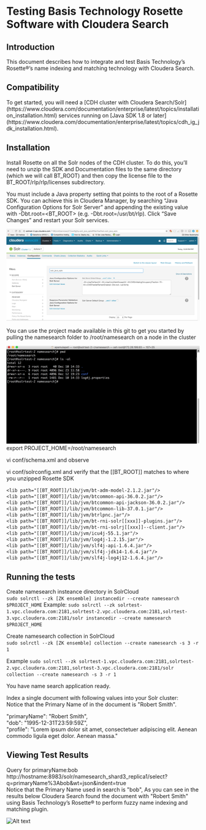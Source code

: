 
<H1>Testing Basis Technology Rosette Software with Cloudera Search</H1>
<H2>Introduction</H2>

This document describes how to integrate and test Basis Technology’s Rosette®’s name indexing and matching technology  with Cloudera Search.
<H2>Compatibility</H2>
To get started, you will need a [CDH cluster with Cloudera Search/Solr] (https://www.cloudera.com/documentation/enterprise/latest/topics/installation_installation.html) services running on [Java SDK 1.8 or later](https://www.cloudera.com/documentation/enterprise/latest/topics/cdh_ig_jdk_installation.html). 

<H2>Installation</H2>

Install Rosette on all the Solr nodes of the CDH cluster. To do this, you’ll need to unzip the SDK and Documentation files to the same directory (which we will call BT_ROOT) and then copy the license file to the BT_ROOT/rlp/rlp/licenses subdirectory.

You must include a Java property setting that points to the root of a Rosette SDK. You can achieve this in Cloudera Manager, by searching “Java Configuration Options for Solr Server”  and appending the existing value with  -Dbt.root=<BT_ROOT> (e.g. -Dbt.root=/usr/bt/rlp). Click “Save Changes” and restart your Solr services.

![Alt text](/screenshots/cm_setting.png?raw=true "Optional Title")

You can use the project made available in this git to get you started  by pulling the namesearch folder to /root/namesearch on a node in the cluster

![Alt text](/screenshots/sdk_structure.png?raw=true "Optional Title")
export PROJECT_HOME=/root/namesearch


vi conf/schema.xml and observe
<fieldType name="bt_rni_name" class="com.basistech.rni.solr.NameField"/>


<field name="primaryName" type="bt_rni_name" indexed="true" stored="true"/>


vi conf/solrconfig.xml and verify that the [[BT_ROOT]] matches to where you unzipped Rosette   SDK
```
<lib path="[[BT_ROOT]]/lib/jvm/bt-adm-model-2.1.2.jar"/>
<lib path="[[BT_ROOT]]/lib/jvm/btcommon-api-36.0.2.jar"/>
<lib path="[[BT_ROOT]]/lib/jvm/btcommon-api-jackson-36.0.2.jar"/>
<lib path="[[BT_ROOT]]/lib/jvm/btcommon-lib-37.0.1.jar"/>
<lib path="[[BT_ROOT]]/lib/jvm/btrlpnc.jar"/>
<lib path="[[BT_ROOT]]/lib/jvm/bt-rni-solr[[xxx]]-plugins.jar"/>
<lib path="[[BT_ROOT]]/lib/jvm/bt-rni-solrj[[xxx]]--client.jar"/>
<lib path="[[BT_ROOT]]/lib/jvm/icu4j-55.1.jar"/>
<lib path="[[BT_ROOT]]/lib/jvm/log4j-1.2.15.jar"/>
<lib path="[[BT_ROOT]]/lib/jvm/slf4j-api-1.6.4.jar"/>
<lib path="[[BT_ROOT]]/lib/jvm/slf4j-jdk14-1.6.4.jar"/>
<lib path="[[BT_ROOT]]/lib/jvm/slf4j-log4j12-1.6.4.jar"/>
```


<H2>Running the tests</H2>

Create namesearch insteance directory in SolrCloud <Br>
```sudo solrctl --zk [ZK ensemble] instancedir --create namesearch $PROJECT_HOME```
Example:
```sudo solrctl --zk solrtest-1.vpc.cloudera.com:2181,solrtest-2.vpc.cloudera.com:2181,solrtest-3.vpc.cloudera.com:2181/solr instancedir --create namesearch $PROJECT_HOME```



Create namesearch collection in SolrCloud <Br>
```sudo solrctl --zk [ZK ensemble] collection --create namesearch -s 3 -r 1```

Example
```sudo solrctl --zk solrtest-1.vpc.cloudera.com:2181,solrtest-2.vpc.cloudera.com:2181,solrtest-3.vpc.cloudera.com:2181/solr collection --create namesearch -s 3 -r 1```

You have name search application ready.

Index a single document with following values into your Solr cluster: <br/> Notice that the Primary Name of in the document is "Robert Smith".

"primaryName": "Robert Smith",<br/>
"dob": "1995-12-31T23:59:59Z",<br/>
"profile": "Lorem ipsum dolor sit amet, consectetuer adipiscing elit. Aenean commodo ligula eget dolor. Aenean massa." <br/>


<H2>Viewing Test Results</H2>

Query for primaryName:bob <br/>
http://hostname:8983/solr/namesearch_shard3_replica1/select?q=primaryName%3Abob&wt=json&indent=true
<br/>
 Notice that the Primary Name used in search is "bob", As you can see in the results below Cloudera Search  found the document with "Robert Smith" using Basis Technology’s Rosette® to perform fuzzy name indexing and matching plugin. 

![Alt text](/screenshots/results.png?raw=true "Optional Title")


